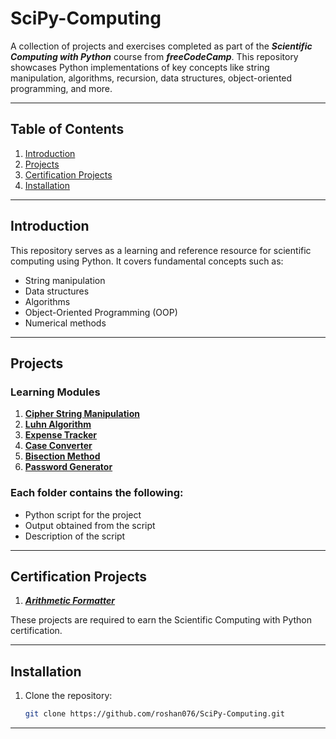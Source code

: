 # SciPy-Computing
A collection of projects and exercises completed as part of the ***Scientific Computing with Python*** course from ***freeCodeCamp***. This repository showcases Python implementations of key concepts like string manipulation, algorithms, recursion, data structures, object-oriented programming, and more.

---

## Table of Contents  
1. [Introduction](#introduction)  
2. [Projects](#projects)  
3. [Certification Projects](#certification-projects)  
4. [Installation](#installation)

---

## Introduction  
This repository serves as a learning and reference resource for scientific computing using Python. It covers fundamental concepts such as:  
- String manipulation  
- Data structures  
- Algorithms  
- Object-Oriented Programming (OOP)  
- Numerical methods  

---

## Projects  

### Learning Modules
1. [**Cipher String Manipulation**](./01.%20Cipher-string-manipulation/main.py)
2. [**Luhn Algorithm**](./02.%20Luhn-algorithm/main.py)
3. [**Expense Tracker**](./03.%20Expense-tracker/main.py)
4. [**Case Converter**](./04.%20Case-converter/main.py)
5. [**Bisection Method**](./05.%20Bisection-method/main.py)
6. [**Password Generator**](./06.%20Password-generator/main.py)

### Each folder contains the following:  
- Python script for the project  
- Output obtained from the script 
- Description of the script

---

## Certification Projects  
1. [***Arithmetic Formatter***](./Arithmetic-formatter/main.py)  

These projects are required to earn the Scientific Computing with Python certification.  

---

## Installation  

1. Clone the repository:  
   ```bash  
   git clone https://github.com/roshan076/SciPy-Computing.git  

---